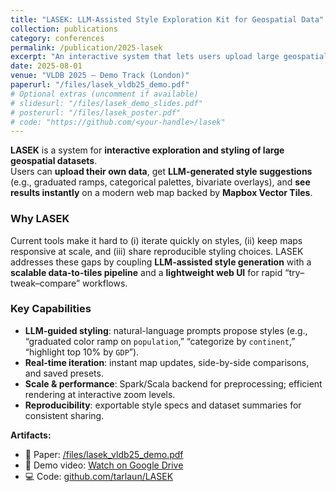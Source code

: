```yaml
---
title: "LASEK: LLM-Assisted Style Exploration Kit for Geospatial Data"
collection: publications
category: conferences
permalink: /publication/2025-lasek
excerpt: "An interactive system that lets users upload large geospatial datasets and rapidly explore, style, and compare layers—guided by LLM suggestions and powered by scalable vector tiles."
date: 2025-08-01
venue: "VLDB 2025 — Demo Track (London)"
paperurl: "/files/lasek_vldb25_demo.pdf"
# Optional extras (uncomment if available)
# slidesurl: "/files/lasek_demo_slides.pdf"
# posterurl: "/files/lasek_poster.pdf"
# code: "https://github.com/<your-handle>/lasek"
---
```


**LASEK** is a system for **interactive exploration and styling of large geospatial datasets**.  
Users can **upload their own data**, get **LLM-generated style suggestions** (e.g., graduated ramps, categorical palettes, bivariate overlays), and **see results instantly** on a modern web map backed by **Mapbox Vector Tiles**.

### Why LASEK
Current tools make it hard to (i) iterate quickly on styles, (ii) keep maps responsive at scale, and (iii) share reproducible styling choices. LASEK addresses these gaps by coupling **LLM-assisted style generation** with a **scalable data-to-tiles pipeline** and a **lightweight web UI** for rapid “try–tweak–compare” workflows.

### Key Capabilities
- **LLM-guided styling**: natural-language prompts propose styles (e.g., “graduated color ramp on `population`,” “categorize by `continent`,” “highlight top 10% by `GDP`”).
- **Real-time iteration**: instant map updates, side-by-side comparisons, and saved presets.
- **Scale & performance**: Spark/Scala backend for preprocessing; efficient rendering at interactive zoom levels.
- **Reproducibility**: exportable style specs and dataset summaries for consistent sharing.

**Artifacts:**  
  - 📄 Paper: [/files/lasek_vldb25_demo.pdf](/files/lasek_vldb25_demo.pdf)  
  - 🎥 Demo video: [Watch on Google Drive](https://drive.google.com/file/d/1PIyMbhM68kW05BCr5bXcANrpjmxO2FN_/view?usp=sharing)  
  - 💻 Code: [github.com/tarlaun/LASEK](https://github.com/tarlaun/LASEK)


